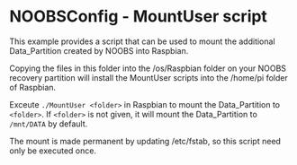 NOOBSConfig - MountUser script
==============================
This example provides a script that can be used to mount the additional Data_Partition created by NOOBS into Raspbian.

Copying the files in this folder into the /os/Raspbian folder on your NOOBS recovery partition will install the MountUser scripts into the /home/pi folder of Raspbian.

Exceute `./MountUser <folder>` in Raspbian to mount the Data_Partition to `<folder>`. If `<folder>` is not given, it will mount the Data_Partition to `/mnt/DATA` by default.

The mount is made permanent by updating /etc/fstab, so this script need only be executed once.
